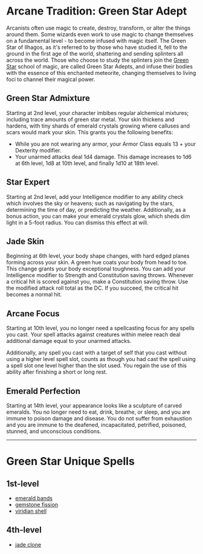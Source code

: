 # Arcane Tradition: Green Star Adept
Arcanists often use magic to create, destroy, transform, or alter the things around them. Some wizards even work to use magic to change themselves on a fundamental level - to become infused with magic itself. The Green Star of Ilhagos, as it's referred to by those who have studied it, fell to the ground in the first age of the world, shattering and sending splinters all across the world. Those who choose to study the splinters join the [Green Star](../../Organizations/MageSchools/GreenStar.md) school of magic, are called Green Star Adepts, and infuse their bodies with the essence of this enchanted meteorite, changing themselves to living foci to channel their magical power.

## Green Star Admixture
Starting at 2nd level, your character imbibes regular alchemical mixtures; including trace amounts of green star metal. Your skin thickens and hardens, with tiny shards of emerald crystals growing where calluses and scars would mark your skin. This grants you the following benefits:
* While you are not wearing any armor, your Armor Class equals 13 + your Dexterity modifier.
* Your unarmed attacks deal 1d4 damage. This damage increases to 1d6 at 6th level, 1d8 at 10th level, and finally 1d10 at 18th level.

## Star Expert
Starting at 2nd level, add your Intelligence modifier to any ability check which involves the sky or heavens; such as navigating by the stars, determining the time of day, or predicting the weather. Additionally, as a bonus action, you can make your emerald crystals glow, which sheds dim light in a 5-foot radius. You can dismiss this effect at will.

## Jade Skin
Beginning at 6th level, your body shape changes, with hard edged planes forming across your skin. A green hue coats your body from head to toe. This change grants your body exceptional toughness. You can add your Intelligence modifier to Strength and Constitution saving throws. Whenever a critical hit is scored against you, make a Constitution saving throw. Use the modified attack roll total as the DC. If you succeed, the critical hit becomes a normal hit.

## Arcane Focus
Starting at 10th level, you no longer need a spellcasting focus for any spells you cast. Your spell attacks against creatures within melee reach deal additional damage equal to your unarmed attacks.

Additionally, any spell you cast with a target of self that you cast without using a higher level spell slot, counts as though you had cast the spell using a spell slot one level higher than the slot used. You regain the use of this ability after finishing a short or long rest.

## Emerald Perfection
Starting at 14th level, your appearance looks like a sculpture of carved emeralds. You no longer need to eat, drink, breathe, or sleep, and you are immune to poison damage and disease. You do not suffer from exhaustion and you are immune to the deafened, incapacitated, petrified, poisoned, stunned, and unconscious conditions.

---

# Green Star Unique Spells

## 1st-level
* [emerald bands](../../Magic/Spells/emerald-bands.md)
* [gemstone fission](../../Magic/Spells/gemstone-fission.md)
* [viridian shell](../../Magic/Spells/viridian-shell.md)

## 4th-level
* [jade clone](../../Magic/Spells/jade-clone.md)
